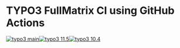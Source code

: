TYPO3 FullMatrix CI using GitHub Actions
========================================

[![typo3 main](https://github.com/sbuerk/typo3-core-full-matrix-tests/actions/workflows/core-main.yml/badge.svg)](https://github.com/sbuerk/typo3-core-full-matrix-tests/actions/workflows/core-main.yml)[![typo3 11.5](https://github.com/sbuerk/typo3-core-full-matrix-tests/actions/workflows/core-11.5.yml/badge.svg)](https://github.com/sbuerk/typo3-core-full-matrix-tests/actions/workflows/core-11.5.yml)[![typo3 10.4](https://github.com/sbuerk/typo3-core-full-matrix-tests/actions/workflows/core-10.4.yml/badge.svg)](https://github.com/sbuerk/typo3-core-full-matrix-tests/actions/workflows/core-10.4.yml)